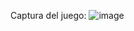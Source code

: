 Captura del juego:
![image](https://github.com/Deyvivillegas123/Juego-Numero-Aleatorio/assets/90573380/fbf0305d-6264-4708-bc2f-81cd883224d2)
